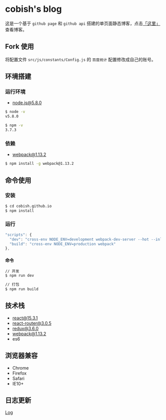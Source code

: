 # cobish's blog

这是一个基于 ``github page`` 和 ``github api`` 搭建的单页面静态博客，点击[「这里」](https://favoritejs.github.io/myBlog/)查看博客。

## Fork 使用

将配置文件 ``src/js/constants/Config.js`` 的 ``百度统计`` 配置修改成自己的账号。

## 环境搭建

### 运行环境

- [node.js@5.8.0](https://nodejs.org)

```bash
$ node -v
v5.8.0

$ npm -v
3.7.3
```

### 依赖

- webpack@1.13.2

```bash
$ npm install -g webpack@1.13.2
```

## 命令使用

### 安装

``` bash
$ cd cobish.github.io
$ npm install
```

### 运行

``` js
"scripts": {
  "dev": "cross-env NODE_ENV=development webpack-dev-server --hot --inline",
  "build": "cross-env NODE_ENV=production webpack"
},
```

#### 命令

``` bash
// 开发
$ npm run dev

// 打包
$ npm run build
```

## 技术栈

- react@15.3.1
- react-router@3.0.5
- redux@3.6.0
- webpack@1.13.2
- es6

## 浏览器兼容

- Chrome
- Firefox
- Safari
- IE10+

## 日志更新

[Log](https://github.com/cobish/cobish.github.io/releases)
